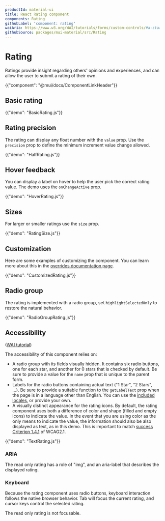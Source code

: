 ```yaml
---
productId: material-ui
title: React Rating component
components: Rating
githubLabel: 'component: rating'
waiAria: https://www.w3.org/WAI/tutorials/forms/custom-controls/#a-star-rating
githubSource: packages/mui-material/src/Rating
---
```


# Rating

<p class="description">Ratings provide insight regarding others' opinions and experiences, and can allow the user to submit a rating of their own.</p>

{{"component": "@mui/docs/ComponentLinkHeader"}}

## Basic rating

{{"demo": "BasicRating.js"}}

## Rating precision

The rating can display any float number with the `value` prop.
Use the `precision` prop to define the minimum increment value change allowed.

{{"demo": "HalfRating.js"}}

## Hover feedback

You can display a label on hover to help the user pick the correct rating value.
The demo uses the `onChangeActive` prop.

{{"demo": "HoverRating.js"}}

## Sizes

For larger or smaller ratings use the `size` prop.

{{"demo": "RatingSize.js"}}

## Customization

Here are some examples of customizing the component.
You can learn more about this in the [overrides documentation page](/material-ui/customization/how-to-customize/).

{{"demo": "CustomizedRating.js"}}

## Radio group

The rating is implemented with a radio group, set `highlightSelectedOnly` to restore the natural behavior.

{{"demo": "RadioGroupRating.js"}}

## Accessibility

([WAI tutorial](https://www.w3.org/WAI/tutorials/forms/custom-controls/#a-star-rating))

The accessibility of this component relies on:

- A radio group with its fields visually hidden.
  It contains six radio buttons, one for each star, and another for 0 stars that is checked by default. Be sure to provide a value for the `name` prop that is unique to the parent form.
- Labels for the radio buttons containing actual text ("1 Star", "2 Stars", …).
  Be sure to provide a suitable function to the `getLabelText` prop when the page is in a language other than English. You can use the [included locales](/material-ui/guides/localization/), or provide your own.
- A visually distinct appearance for the rating icons.
  By default, the rating component uses both a difference of color and shape (filled and empty icons) to indicate the value. In the event that you are using color as the only means to indicate the value, the information should also be also displayed as text, as in this demo. This is important to match [success Criterion 1.4.1](https://www.w3.org/TR/WCAG21/#use-of-color) of WCAG2.1.

{{"demo": "TextRating.js"}}

### ARIA

The read only rating has a role of "img", and an aria-label that describes the displayed rating.

### Keyboard

Because the rating component uses radio buttons, keyboard interaction follows the native browser behavior. Tab will focus the current rating, and cursor keys control the selected rating.

The read only rating is not focusable.
